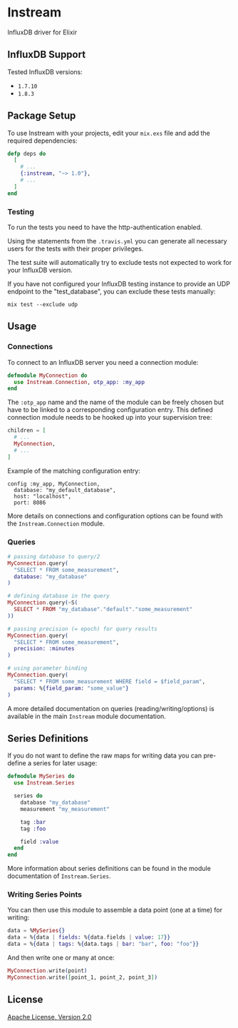 # Instream

InfluxDB driver for Elixir

## InfluxDB Support

Tested InfluxDB versions:

- `1.7.10`
- `1.8.3`

## Package Setup

To use Instream with your projects, edit your `mix.exs` file and add the required dependencies:

```elixir
defp deps do
  [
    # ...
    {:instream, "~> 1.0"},
    # ...
  ]
end
```

### Testing

To run the tests you need to have the http-authentication enabled.

Using the statements from the `.travis.yml` you can generate all necessary users for the tests with their proper privileges.

The test suite will automatically try to exclude tests not expected to work for your InfluxDB version.

If you have not configured your InfluxDB testing instance to provide an UDP endpoint to the "test\_database", you can exclude these tests manually:

```shell
mix test --exclude udp
```

## Usage

### Connections

To connect to an InfluxDB server you need a connection module:

```elixir
defmodule MyConnection do
  use Instream.Connection, otp_app: :my_app
end
```

The `:otp_app` name and the name of the module can be freely chosen but have to be linked to a corresponding configuration entry. This defined connection module needs to be hooked up into your supervision tree:

```elixir
children = [
  # ...
  MyConnection,
  # ...
]
```

Example of the matching configuration entry:

```
config :my_app, MyConnection,
  database: "my_default_database",
  host: "localhost",
  port: 8086
```

More details on connections and configuration options can be found with the `Instream.Connection` module.

### Queries

```elixir
# passing database to query/2
MyConnection.query(
  "SELECT * FROM some_measurement",
  database: "my_database"
)

# defining database in the query
MyConnection.query(~S(
  SELECT * FROM "my_database"."default"."some_measurement"
))

# passing precision (= epoch) for query results
MyConnection.query(
  "SELECT * FROM some_measurement",
  precision: :minutes
)

# using parameter binding
MyConnection.query(
  "SELECT * FROM some_measurement WHERE field = $field_param",
  params: %{field_param: "some_value"}
)
```

A more detailed documentation on queries (reading/writing/options) is available in the main `Instream` module documentation.

## Series Definitions

If you do not want to define the raw maps for writing data you can pre-define a series for later usage:

```elixir
defmodule MySeries do
  use Instream.Series

  series do
    database "my_database"
    measurement "my_measurement"

    tag :bar
    tag :foo

    field :value
  end
end
```

More information about series definitions can be found in the module documentation of `Instream.Series`.

### Writing Series Points

You can then use this module to assemble a data point (one at a time) for writing:

```elixir
data = %MySeries{}
data = %{data | fields: %{data.fields | value: 17}}
data = %{data | tags: %{data.tags | bar: "bar", foo: "foo"}}
```

And then write one or many at once:

```elixir
MyConnection.write(point)
MyConnection.write([point_1, point_2, point_3])
```

## License

[Apache License, Version 2.0](http://www.apache.org/licenses/LICENSE-2.0)
